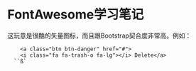 # FontAwesome学习笔记
这玩意是很酷的矢量图标，而且跟Bootstrap契合度非常高。例如：

```
	<a class="btn btn-danger" href="#">
	<i class="fa fa-trash-o fa-lg"></i> Delete</a>
  ``ß`
